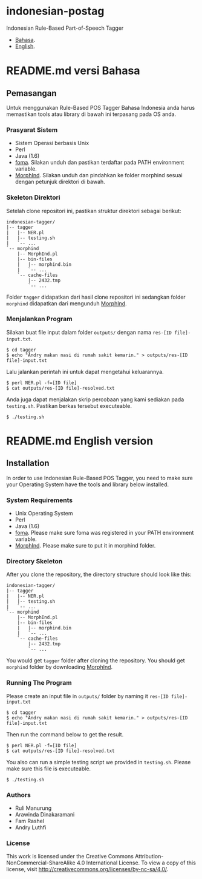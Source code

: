 indonesian-postag
=================

Indonesian Rule-Based Part-of-Speech Tagger
* [Bahasa](https://github.com/andryluthfi/indonesian-postag#readmemd-versi-bahasa).
* [English](https://github.com/andryluthfi/indonesian-postag#readmemd-english-version).

# README.md versi Bahasa
## Pemasangan

Untuk menggunakan Rule-Based POS Tagger Bahasa Indonesia anda harus memastikan tools atau library di bawah ini terpasang pada OS anda. 


### Prasyarat Sistem
* Sistem Operasi berbasis Unix
* Perl
* Java (1.6)
* [foma](https://code.google.com/p/foma/). Silakan unduh dan pastikan terdaftar pada PATH environment variable.
* [MorphInd](http://septinalarasati.com/work/morphind/). Silakan unduh dan pindahkan ke folder morphind sesuai dengan petunjuk direktori di bawah.

### Skeleton Direktori
Setelah clone repositori ini, pastikan struktur direktori sebagai berikut:

    indonesian-tagger/
    |-- tagger 
    |   |-- NER.pl
    |   |-- testing.sh
    |   `-- ...
    `-- morphind
        |-- MorphInd.pl
        |-- bin-files
        |   |-- morphind.bin
        |   `-- ...
        `-- cache-files
            |-- 2432.tmp
            `-- ...

Folder `tagger` didapatkan dari hasil clone repositori ini sedangkan folder `morphind` didapatkan dari mengunduh [MorphInd](http://septinalarasati.com/work/morphind/).

### Menjalankan Program
Silakan buat file input dalam folder `outputs/` dengan nama `res-[ID file]-input.txt`.

    $ cd tagger
    $ echo "Andry makan nasi di rumah sakit kemarin." > outputs/res-[ID file]-input.txt

Lalu jalankan perintah ini untuk dapat mengetahui keluarannya.

    $ perl NER.pl -f=[ID file]
    $ cat outputs/res-[ID file]-resolved.txt

Anda juga dapat menjalakan skrip percobaan yang kami sediakan pada `testing.sh`. Pastikan berkas tersebut executeable.

    $ ./testing.sh


# README.md English version
## Installation

In order to use Indonesian Rule-Based POS Tagger, you need to make sure your Operating System have the tools and library below installed. 


### System Requirements
* Unix Operating System
* Perl 
* Java (1.6)
* [foma](https://code.google.com/p/foma/). Please make sure foma was registered in your PATH environment variable.
* [MorphInd](http://septinalarasati.com/work/morphind/). Please make sure to put it in morphind folder.

### Directory Skeleton
After you clone the repository, the directory structure should look like this:

    indonesian-tagger/
    |-- tagger 
    |   |-- NER.pl
    |   |-- testing.sh
    |   `-- ...
    `-- morphind
        |-- MorphInd.pl
        |-- bin-files
        |   |-- morphind.bin
        |   `-- ...
        `-- cache-files
            |-- 2432.tmp
            `-- ...

You would get `tagger` folder after cloning the repository. 
You should get `morphind` folder by downloading [MorphInd](http://septinalarasati.com/work/morphind/).

### Running The Program
Please create an input file in `outputs/` folder by naming it `res-[ID file]-input.txt`

    $ cd tagger
    $ echo "Andry makan nasi di rumah sakit kemarin." > outputs/res-[ID file]-input.txt

Then run the command below to get the result.

    $ perl NER.pl -f=[ID file]
    $ cat outputs/res-[ID file]-resolved.txt

You also can run a simple testing script we provided in `testing.sh`. Please make sure this file is executeable.

    $ ./testing.sh


### Authors
- Ruli Manurung
- Arawinda Dinakaramani
- Fam Rashel
- Andry Luthfi 

### License
This work is licensed under the Creative Commons Attribution-NonCommercial-ShareAlike 4.0 International License. To view a copy of this license, visit http://creativecommons.org/licenses/by-nc-sa/4.0/.


